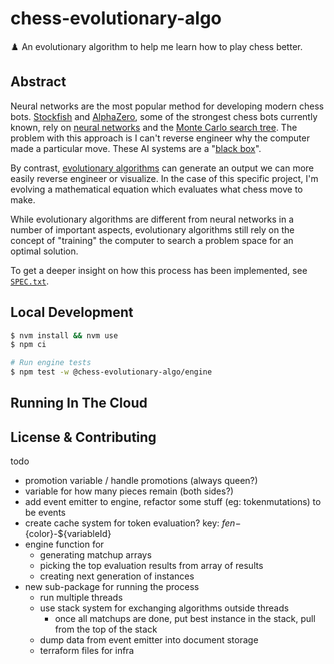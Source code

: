 # chess-evolutionary-algo

♟️ An evolutionary algorithm to help me learn how to play chess better.

## Abstract

Neural networks are the most popular method for developing modern chess bots. [Stockfish](<https://en.wikipedia.org/wiki/Stockfish_(chess)>) and [AlphaZero](https://en.wikipedia.org/wiki/AlphaZero), some of the strongest chess bots currently known, rely on [neural networks](https://en.wikipedia.org/wiki/Neural_network) and the [Monte Carlo search tree](https://en.wikipedia.org/wiki/Monte_Carlo_tree_search). The problem with this approach is I can't reverse engineer why the computer made a particular move. These AI systems are a "[black box](https://umdearborn.edu/news/ais-mysterious-black-box-problem-explained)".

By contrast, [evolutionary algorithms](https://en.wikipedia.org/wiki/Evolutionary_algorithm) can generate an output we can more easily reverse engineer or visualize. In the case of this specific project, I'm evolving a mathematical equation which evaluates what chess move to make.

While evolutionary algorithms are different from neural networks in a number of important aspects, evolutionary algorithms still rely on the concept of "training" the computer to search a problem space for an optimal solution.

To get a deeper insight on how this process has been implemented, see [`SPEC.txt`](./SPEC.txt).

## Local Development

```sh
$ nvm install && nvm use
$ npm ci

# Run engine tests
$ npm test -w @chess-evolutionary-algo/engine
```

## Running In The Cloud

## License & Contributing



todo
- promotion variable / handle promotions (always queen?)
- variable for how many pieces remain (both sides?)
- add event emitter to engine, refactor some stuff (eg: tokenmutations) to be events
- create cache system for token evaluation? key: ${fen}-${color}-${variableId}
- engine function for
  - generating matchup arrays
  - picking the top evaluation results from array of results
  - creating next generation of instances
- new sub-package for running the process
  - run multiple threads
  - use stack system for exchanging algorithms outside threads
    - once all matchups are done, put best instance in the stack, pull from the top of the stack
  - dump data from event emitter into document storage
  - terraform files for infra